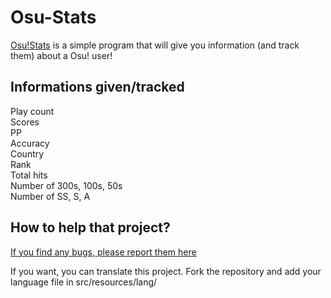 Osu-Stats
=========

[Osu!Stats](https://osu.ppy.sh/forum/p/3094583) is a simple program that will give you information (and track them) about a Osu! user!

Informations given/tracked
-----------------------
Play count  
Scores  
PP  
Accuracy  
Country  
Rank  
Total hits  
Number of 300s, 100s, 50s  
Number of SS, S, A  

How to help that project?
-----------------------

[If you find any bugs, please report them here](https://github.com/MrCraftCod/Osu-Stats/issues)

If you want, you can translate this project. Fork the repository and add your language file in src/resources/lang/
